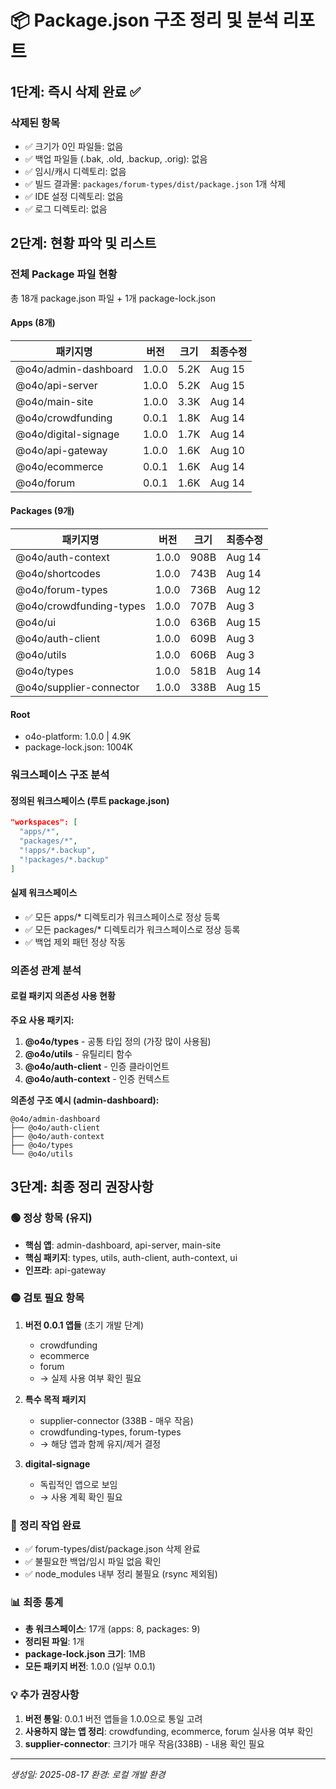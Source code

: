 # 📦 Package.json 구조 정리 및 분석 리포트

## 1단계: 즉시 삭제 완료 ✅

### 삭제된 항목
- ✅ 크기가 0인 파일들: 없음
- ✅ 백업 파일들 (.bak, .old, .backup, .orig): 없음  
- ✅ 임시/캐시 디렉토리: 없음
- ✅ 빌드 결과물: `packages/forum-types/dist/package.json` 1개 삭제
- ✅ IDE 설정 디렉토리: 없음
- ✅ 로그 디렉토리: 없음

## 2단계: 현황 파악 및 리스트

### 전체 Package 파일 현황
총 18개 package.json 파일 + 1개 package-lock.json

#### Apps (8개)
| 패키지명 | 버전 | 크기 | 최종수정 |
|---------|------|------|---------|
| @o4o/admin-dashboard | 1.0.0 | 5.2K | Aug 15 |
| @o4o/api-server | 1.0.0 | 5.2K | Aug 15 |
| @o4o/main-site | 1.0.0 | 3.3K | Aug 14 |
| @o4o/crowdfunding | 0.0.1 | 1.8K | Aug 14 |
| @o4o/digital-signage | 1.0.0 | 1.7K | Aug 14 |
| @o4o/api-gateway | 1.0.0 | 1.6K | Aug 10 |
| @o4o/ecommerce | 0.0.1 | 1.6K | Aug 14 |
| @o4o/forum | 0.0.1 | 1.6K | Aug 14 |

#### Packages (9개)
| 패키지명 | 버전 | 크기 | 최종수정 |
|---------|------|------|---------|
| @o4o/auth-context | 1.0.0 | 908B | Aug 14 |
| @o4o/shortcodes | 1.0.0 | 743B | Aug 14 |
| @o4o/forum-types | 1.0.0 | 736B | Aug 12 |
| @o4o/crowdfunding-types | 1.0.0 | 707B | Aug 3 |
| @o4o/ui | 1.0.0 | 636B | Aug 15 |
| @o4o/auth-client | 1.0.0 | 609B | Aug 3 |
| @o4o/utils | 1.0.0 | 606B | Aug 3 |
| @o4o/types | 1.0.0 | 581B | Aug 14 |
| @o4o/supplier-connector | 1.0.0 | 338B | Aug 15 |

#### Root
- o4o-platform: 1.0.0 | 4.9K
- package-lock.json: 1004K

### 워크스페이스 구조 분석

#### 정의된 워크스페이스 (루트 package.json)
```json
"workspaces": [
  "apps/*",
  "packages/*",
  "!apps/*.backup",
  "!packages/*.backup"
]
```

#### 실제 워크스페이스
- ✅ 모든 apps/* 디렉토리가 워크스페이스로 정상 등록
- ✅ 모든 packages/* 디렉토리가 워크스페이스로 정상 등록
- ✅ 백업 제외 패턴 정상 작동

### 의존성 관계 분석

#### 로컬 패키지 의존성 사용 현황

**주요 사용 패키지:**
1. **@o4o/types** - 공통 타입 정의 (가장 많이 사용됨)
2. **@o4o/utils** - 유틸리티 함수
3. **@o4o/auth-client** - 인증 클라이언트
4. **@o4o/auth-context** - 인증 컨텍스트

**의존성 구조 예시 (admin-dashboard):**
```
@o4o/admin-dashboard
├── @o4o/auth-client
├── @o4o/auth-context
├── @o4o/types
└── @o4o/utils
```

## 3단계: 최종 정리 권장사항

### 🟢 정상 항목 (유지)
- **핵심 앱**: admin-dashboard, api-server, main-site
- **핵심 패키지**: types, utils, auth-client, auth-context, ui
- **인프라**: api-gateway

### 🟡 검토 필요 항목
1. **버전 0.0.1 앱들** (초기 개발 단계)
   - crowdfunding
   - ecommerce  
   - forum
   - → 실제 사용 여부 확인 필요

2. **특수 목적 패키지**
   - supplier-connector (338B - 매우 작음)
   - crowdfunding-types, forum-types
   - → 해당 앱과 함께 유지/제거 결정

3. **digital-signage**
   - 독립적인 앱으로 보임
   - → 사용 계획 확인 필요

### 🔴 정리 작업 완료
- ✅ forum-types/dist/package.json 삭제 완료
- ✅ 불필요한 백업/임시 파일 없음 확인
- ✅ node_modules 내부 정리 불필요 (rsync 제외됨)

### 📊 최종 통계
- **총 워크스페이스**: 17개 (apps: 8, packages: 9)
- **정리된 파일**: 1개
- **package-lock.json 크기**: 1MB
- **모든 패키지 버전**: 1.0.0 (일부 0.0.1)

### 💡 추가 권장사항
1. **버전 통일**: 0.0.1 버전 앱들을 1.0.0으로 통일 고려
2. **사용하지 않는 앱 정리**: crowdfunding, ecommerce, forum 실사용 여부 확인
3. **supplier-connector**: 크기가 매우 작음(338B) - 내용 확인 필요

---
*생성일: 2025-08-17*
*환경: 로컬 개발 환경*